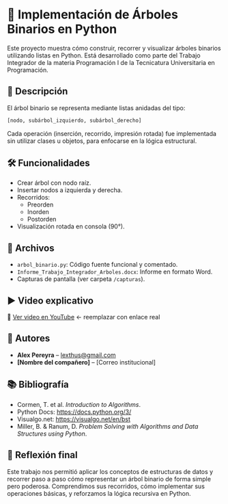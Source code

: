 # 🌳 Implementación de Árboles Binarios en Python

Este proyecto muestra cómo construir, recorrer y visualizar árboles binarios utilizando listas en Python. Está desarrollado como parte del Trabajo Integrador de la materia Programación I de la Tecnicatura Universitaria en Programación.

## 📘 Descripción

El árbol binario se representa mediante listas anidadas del tipo:

```python
[nodo, subárbol_izquierdo, subárbol_derecho]
```

Cada operación (inserción, recorrido, impresión rotada) fue implementada sin utilizar clases u objetos, para enfocarse en la lógica estructural.

## 🛠️ Funcionalidades

- Crear árbol con nodo raíz.
- Insertar nodos a izquierda y derecha.
- Recorridos:
  - Preorden
  - Inorden
  - Postorden
- Visualización rotada en consola (90°).

## 📂 Archivos

- `arbol_binario.py`: Código fuente funcional y comentado.
- `Informe_Trabajo_Integrador_Arboles.docx`: Informe en formato Word.
- Capturas de pantalla (ver carpeta `/capturas`).

## ▶️ Video explicativo

🔗 [Ver video en YouTube](https://www.youtube.com/watch?v=XXXXXXX) ← reemplazar con enlace real

## 🤝 Autores

- **Alex Pereyra** – lexthus@gmail.com
- **[Nombre del compañero]** – [Correo institucional]

## 📚 Bibliografía

- Cormen, T. et al. *Introduction to Algorithms*.
- Python Docs: https://docs.python.org/3/
- Visualgo.net: https://visualgo.net/en/bst
- Miller, B. & Ranum, D. *Problem Solving with Algorithms and Data Structures using Python*.

## 🧠 Reflexión final

Este trabajo nos permitió aplicar los conceptos de estructuras de datos y recorrer paso a paso cómo representar un árbol binario de forma simple pero poderosa. Comprendimos sus recorridos, cómo implementar sus operaciones básicas, y reforzamos la lógica recursiva en Python.
